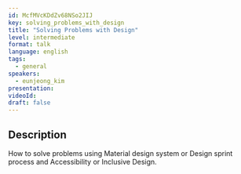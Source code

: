 ```yaml
---
id: McfMVcKDdZv68NSo2JIJ
key: solving_problems_with_design
title: "Solving Problems with Design"
level: intermediate
format: talk
language: english
tags:
  - general
speakers:
  - eunjeong_kim
presentation:
videoId:
draft: false
---
```


## Description

How to solve problems using Material design system or Design sprint process and Accessibility or Inclusive Design.
